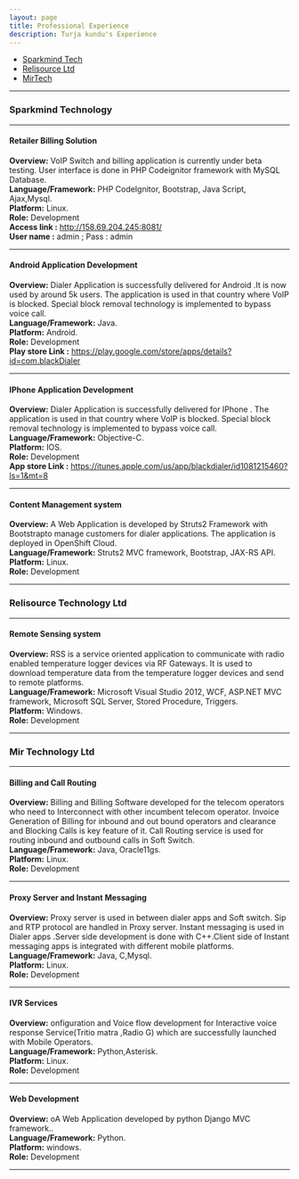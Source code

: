 ```yaml
---
layout: page
title: Professional Experience
description: Turja kundu's Experience
---
```


<div class="navbar">
<div class="navbar-inner">
<ul class="nav">
<li><a href="#spark">Sparkmind Tech</a></li>
<li><a href="#reli">Relisource Ltd</a></li>
<li><a href="#mir"> MirTech </a></li>
</ul>
</div>
</div>

---

### <a name="spark"></a>Sparkmind Technology


---

#### Retailer  Billing Solution
<b>Overview:</b>  VoIP Switch and billing application is currently under beta testing. User interface is done in PHP Codeignitor framework with MySQL Database. <br/>
<b>Language/Framework:</b>   PHP  CodeIgnitor, Bootstrap, Java Script, Ajax,Mysql. <br/>
<b>Platform:</b> Linux. <br/>
<b>Role:</b> Development <br/>
<b>Access link :</b>   http://158.69.204.245:8081/  <br/>
<b>User name :</b> admin ; Pass : admin <br/>


---

#### Android Application Development

<b>Overview:</b>  Dialer Application is successfully delivered for Android  .It is now used by around 5k users. The application is used in that country where VoIP is blocked. Special block removal technology is implemented to bypass voice call. <br/>
<b>Language/Framework:</b>   Java. <br/>
<b>Platform:</b> Android. <br/>
<b>Role:</b> Development <br/>
<b>Play store Link :</b>   https://play.google.com/store/apps/details?id=com.blackDialer  <br/>


---

#### IPhone Application Development

<b>Overview:</b>  Dialer Application is successfully delivered for IPhone . The application is used in that country where VoIP is blocked. Special block removal technology is implemented to bypass voice call. <br/>
<b>Language/Framework:</b>   Objective-C. <br/>
<b>Platform:</b> IOS. <br/>
<b>Role:</b> Development <br/>
<b>App store Link :</b>   https://itunes.apple.com/us/app/blackdialer/id1081215460?ls=1&mt=8  <br/>

---

#### Content Management system
<b>Overview:</b> A Web Application is developed by Struts2 Framework with Bootstrapto manage customers for dialer applications. The application is deployed in OpenShift Cloud.<br/>
<b>Language/Framework:</b> Struts2 MVC framework, Bootstrap, JAX-RS API.<br/>
<b>Platform:</b> Linux.<br/>
<b>Role:</b> Development<br/>


---

### <a name="reli"></a>Relisource Technology Ltd


---

#### Remote Sensing system
<b>Overview:</b> RSS is a service oriented application to communicate with radio enabled temperature logger devices via RF Gateways. It is used to download temperature data from the temperature logger devices and send to remote platforms. <br/>
<b>Language/Framework:</b> Microsoft Visual Studio 2012, WCF, ASP.NET MVC framework, Microsoft SQL Server, Stored Procedure, Triggers.<br/>
<b>Platform:</b> Windows.<br/>
<b>Role:</b> Development<br/>

---


### <a name="mir"></a> Mir Technology Ltd

---

#### Billing and Call Routing

<b>Overview:</b> Billing and Billing Software developed for the telecom operators who need to Interconnect with other incumbent telecom operator. Invoice Generation of Billing for inbound and out bound operators and clearance and Blocking Calls is key feature of it. Call Routing service is used for routing inbound and outbound calls in Soft Switch. <br/>
<b>Language/Framework:</b> Java, Oracle11gs.<br/>
<b>Platform:</b> Linux.<br/>
<b>Role:</b> Development<br/>

---

#### Proxy Server and Instant Messaging

<b>Overview:</b> Proxy server is used in between dialer apps and Soft switch. Sip and RTP  protocol are handled in Proxy server. Instant messaging is used in Dialer apps .Server side development is done with C++.Client side of  Instant messaging apps is integrated with different mobile platforms. <br/>
<b>Language/Framework:</b> Java, C,Mysql.<br/>
<b>Platform:</b> Linux.<br/>
<b>Role:</b> Development<br/>

---

#### IVR Services 

<b>Overview:</b> onfiguration and Voice flow development for Interactive voice response Service(Tritio matra ,Radio G) which are successfully launched with Mobile Operators. <br/>
<b>Language/Framework:</b> Python,Asterisk.<br/>
<b>Platform:</b> Linux.<br/>
<b>Role:</b> Development<br/>

---

#### Web Development

<b>Overview:</b> oA Web Application developed by python Django  MVC framework.. <br/>
<b>Language/Framework:</b> Python.<br/>
<b>Platform:</b> windows.<br/>
<b>Role:</b> Development<br/>

---




